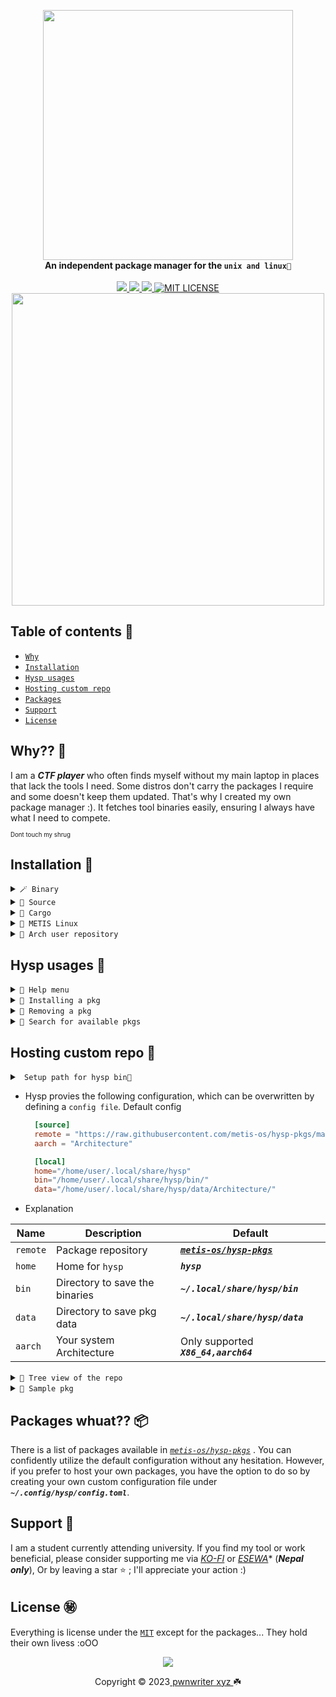 <p align="center">
    <a href="https://youtu.be/IOOzoeC-ZRQ?si=118OtD9c8u1Tr7JF">
        <img src="https://raw.githubusercontent.com/pwnwriter/hysp/images/hysp-rounded.png" width="400"></a>
    <br>
    <b><strong>An independent package manager for the <code>unix and linux🌷</code></strong></b>
    <br>
    <br>
    <a href="https://github.com/pwnwriter/hysp/releases">
        <img src="https://img.shields.io/github/v/release/pwnwriter/hysp?style=flat&labelColor=f38ba8&color=585b70&logo=GitHub&logoColor=white">
    </a>
    <a href="https://crates.io/crates/hysp/">
        <img src="https://img.shields.io/crates/v/hysp?style=flat&labelColor=b4befe&color=eba0ac&logo=Rust&logoColor=white">
    </a>
    <a href="https://github.com/pwnwriter/hysp/actions?query=workflow%3A%22Continuous+Deployment%22">
        <img src="https://img.shields.io/github/actions/workflow/status/pwnwriter/hysp/test-app.yml?style=flat&labelColor=eba0ac&color=74c7ec&label=Test-app&logo=GitHub%20Actions&logoColor=white">
    </a>
  <a href="https://github.com/pwnwriter/hysp/blob/main/LICENSE"><img src="https://img.shields.io/badge/License-MIT-white.svg" alt="MIT LICENSE"></a>
  <br>
  <img src="https://raw.githubusercontent.com/catppuccin/catppuccin/main/assets/palette/macchiato.png" width="500" />
</p>

## Table of contents 📔

* [`Why`](#why)
* [`Installation`](#installation)
* [`Hysp usages`](#usages)
* [`Hosting custom repo`](#repo)
* [`Packages`](#pkgs)
* [`Support`](#support)
* [`License`](#license)

<a name="why"></a>
 ## Why?? 🚩

I am a ***CTF player*** who often finds myself without my main laptop in places that lack the tools I need. Some distros don't carry the packages I require and some doesn't keep them updated. That's why I created my own package manager :). It fetches tool binaries easily, ensuring I always have what I need to compete.

<sup><sub>Dont touch my shrug</sub></sup>


<a name="installation"></a>
 ## Installation 📩
    
  <details> <summary><code>🪄 Binary </code></summary>
    &nbsp;

  - You can directly download the [**binary**](https://github.com/pwnwriter/hysp/releases) of your arch and run it.
  
  </details>
  <details> <summary><code>🌼 Source </code></summary>
  &nbsp;
 
  ```bash
  git clone --depth=1 https://github.com/pwnwriter/hysp --branch=main
  cd hysp
  cargo build --release 
  ```
  Then go to `release` dir and `./hysp` or move the `binary` to your any `$PATH` for instant access from anywhere.
</details>

<details> <summary><code>🎠 Cargo </code></summary>

- Using [crates.io](https://crates.io/crates/hysp)
  ```bash
  cargo install hysp
  ```
- Using [binstall](https://github.com/cargo-bins/cargo-binstall)
  ```bash
  cargo binstall hysp
  ```

  > **Note** ⚠️
  > This requires a working setup of rust/cargo & binstall.
</details>

<details> <summary><code>🚩 METIS Linux </code></summary>
&nbsp;
  
  ```bash
  sudo/doas pacman -Syyy hysp
  ```

</details>

<details> <summary><code>💢 Arch user repository </code></summary>
&nbsp;
  
  ```bash
  paru/yay -S hysp-git
  ```

</details>


<a name="usages"></a>
 ## Hysp usages 🎠
<details> <summary><code>🐤 Help menu</code></summary>
  &nbsp;
  
  
  ```bash
  hysp |install|uninstall|search| -h # check for help menu
  ```
![screenshot_2023-11-25_22-37-02](https://github.com/pwnwriter/hysp/assets/90331517/48e6d5be-3174-4aef-8d5e-a9c02c58aaf4)

</details>

<details> <summary><code>🔻 Installing a pkg </code></summary>
&nbsp;
  
  ```bash
  hysp install -p <pkg> # use --force to overwrite already installed binary 
  ```
  ![screenshot_2023-11-25_22-38-24](https://github.com/pwnwriter/hysp/assets/90331517/f55756b6-b115-4bdf-859f-330f1805c169)

</details>


<details> <summary><code>🧁 Removing a pkg </code></summary>
&nbsp;
  
  ```bash
  hysp remove -p <pkg> 
  ```

![screenshot_2023-11-25_22-41-38](https://github.com/pwnwriter/hysp/assets/90331517/20f1293b-aa1e-4fd3-9cf8-11c3a197606a)

</details>

<details> <summary><code>🔭 Search for available pkgs </code></summary>
&nbsp;
  
  ```bash
  hysp search -p <pkg> # use --silent to strip down the console i/o
  ```

![screenshot_2023-11-26_14-24-57](https://github.com/pwnwriter/hysp/assets/90331517/19a837c4-45cf-4043-86ac-b83cf780c487)

</details>

<a name="repo"></a>
 ## Hosting custom repo 💾


<details> <summary><code> Setup path for hysp bin🎡  </code></summary>
    
-  Add hysp binaries to `$PATH` for ease access over the system

    ```bash
    export PATH="$PATH:${$(find ~/.local/share/hysp/bin -type d -printf %p:)%%:}"
    ```
</details>

- Hysp provies the following configuration, which can be overwritten by defining a `config file`.
  Default config

  ```toml
    [source]
    remote = "https://raw.githubusercontent.com/metis-os/hysp-pkgs/main/data/"
    aarch = "Architecture"

    [local]
    home="/home/user/.local/share/hysp"
    bin="/home/user/.local/share/hysp/bin/" 
    data="/home/user/.local/share/hysp/data/Architecture/" 
  ```
- Explanation 

|  Name       | Description                        | Default                                            |
|-------------|------------------------------------|----------------------------------------------------|
|  `remote`   | Package repository                 | [***`metis-os/hysp-pkgs`***](https://github.com/metis-os/hysp-pkgs) |
|  `home`     | Home for `hysp`                    | ***`hysp`***                               |
|  `bin`      | Directory to save the binaries     | ***`~/.local/share/hysp/bin`***            |
|  `data`     | Directory to save pkg data         | ***`~/.local/share/hysp/data`***           |
|  `aarch`    | Your system Architecture           | Only supported ***`X86_64,aarch64`***      |

<details> <summary><code>🎄 Tree view of the repo </code></summary>
&nbsp;

  ```bash
.
├── available.toml # Storing available pkgs info (Optional)
├── data
│   └── x86_64 # Your cpu Architecture (aarch64 and x86_64) supported for now
│       └── foo.toml # where the package data are stored (needed)
```

</details>




<details> <summary><code>📂 Sample pkg </code></summary>
&nbsp;

  ```bash
[bin]
name = "$BIN" # Name of the pkg to be installed as

[package]
architecture = "x86_64" # Your aarchitecture 
name = "$BIN" # Your package name
description = "$DESCRIPTION" # Description
author = "$AUTHOR" # Author 
repo = "$REPO_URL" 
stars = "${STARS}"
version = "$PKG_VERSION"
updated = "$PKG_RELEASED"
size = "$SIZE"
sha = "$SHA" 
source = "$SOURCE_URL" # Source of the binary wherever it's hosted
language = "$LANGUAGE"
license = "$LICENSE"

[package.conditions]
conflicts  = ["$BIN"] # Conflictions 
requires = [] # Dependencies 

[package.metadata]
keywords = $TOPICS
categories = ["Utilities"]
  ```

</details>

<a name="pkgs"></a>
 ## Packages whuat?? 📦
There is a list of packages available in [*`metis-os/hysp-pkgs`*](https://github.com/metis-os/hysp-pkgs) . You can confidently utilize the default configuration without any hesitation. However, if you prefer to host your own packages, you have the option to do so by creating your own custom configuration file under ***`~/.config/hysp/config.toml`***. 


<a name="support"></a>
 ## Support 💌

 I am a student currently attending university. If you find my tool or work beneficial, please consider supporting me via [*KO-FI*](https://ko-fi.com/pwnwriter) or [*ESEWA*](https://metislinux.org/docs/donate)* (***Nepal only***), Or by leaving a star ⭐ ; I'll appreciate your action :)

<a name="license"></a>
 ## License ㊙️

 Everything is license under the [`MIT`](https://raw.githubusercontent.com/pwnwriter/hysp/main/LICENSE) except for the packages... 
 They hold their own livess :oOO
 
<p align="center"><img src="https://raw.githubusercontent.com/catppuccin/catppuccin/main/assets/footers/gray0_ctp_on_line.svg?sanitize=true" /></p>
<p align="center">Copyright &copy; 2023<a href="https://pwnwriter.xyz" target="_blank"> pwnwriter xyz </a> ☘️</p> 




